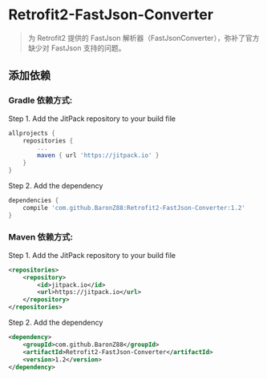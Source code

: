 # Retrofit2-FastJson-Converter

> 为 Retrofit2 提供的 FastJson 解析器（FastJsonConverter），弥补了官方缺少对 FastJson 支持的问题。

## 添加依赖  

### Gradle 依赖方式:

Step 1. Add the JitPack repository to your build file

```groovy
allprojects {
	repositories {
		...
		maven { url 'https://jitpack.io' }
	}
}
```
	
Step 2. Add the dependency

```groovy
dependencies {
	compile 'com.github.BaronZ88:Retrofit2-FastJson-Converter:1.2'
}
```
	

### Maven 依赖方式:

Step 1. Add the JitPack repository to your build file

```xml
<repositories>
	<repository>
	    <id>jitpack.io</id>
	    <url>https://jitpack.io</url>
	</repository>
</repositories>
```
    
Step 2. Add the dependency

```xml
<dependency>
	<groupId>com.github.BaronZ88</groupId>
	<artifactId>Retrofit2-FastJson-Converter</artifactId>
	<version>1.2</version>
</dependency>
```

